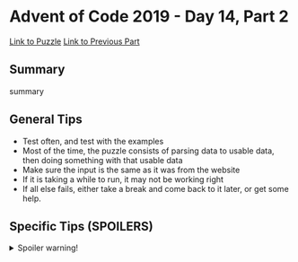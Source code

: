 # Advent of Code 2019 - Day 14, Part 2

[Link to Puzzle](https://adventofcode.com/2019/day/14#part2)
[Link to Previous Part](https://github.com/CodingAP/unofficial-aoc-syllabus/blob/main/years/2019/day14/part1.md)

## Summary
summary

## General Tips
- Test often, and test with the examples
- Most of the time, the puzzle consists of parsing data to usable data, then doing something with that usable data
- Make sure the input is the same as it was from the website
- If it is taking a while to run, it may not be working right
- If all else fails, either take a break and come back to it later, or get some help.

## Specific Tips (SPOILERS)
<details> <summary>Spoiler warning!</summary>

specific tips

</details>